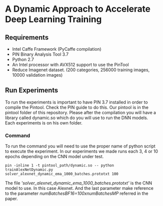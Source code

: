 # A Dynamic Approach to Accelerate Deep Learning Training
## Requirements
* Intel Caffe Framework (PyCaffe compilation)
* PIN Binary Analysis Tool 3.7
* Python 2.7
* An Intel processor with AVX512 support to use the PinTool
* Reduce Imagenet dataset. (200 categories, 256000 training images, 10000 validation images)

## Run Experiments
To run the experiments is important to have PIN 3.7 installed in order to compile the Pintool. Check the PIN guide to do this. Our pintool is in the pintool folder of this repository. Please after the compilation you will have a library called dynamic.so which do you will use to run the DNN models. Each experiments is on his own folder.

### Command
To run the command you will need to use the proper name of python script to execute the experiment. In our experiments we made runs each 3, 4 or 10 epochs depending on the CNN model under test.

```pin -inline 1 -t pintool_path/dynamic.so -- python trainAlexNetDynamic.py solver_alexnet_dynamic_ema_1000_batches.prototxt 100```

The file *'solver_alexnet_dynamic_ema_1000_batches.prototxt'* is the CNN model to use. In this case Alexnet. And the last parameter make reference to the parameter *numBatchesBF16=100xnumBatchesMP* referred in the paper.
